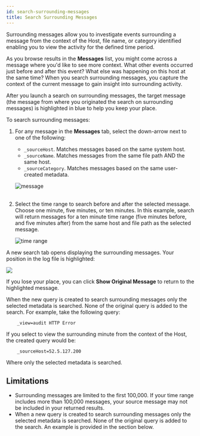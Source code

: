 ```yaml
---
id: search-surrounding-messages
title: Search Surrounding Messages
---
```




Surrounding messages allow you to investigate events surrounding a message from the context of the Host, file name, or category identified enabling you to view the activity for the defined time period. 

As you browse results in the **Messages** list, you might come across a message where you'd like to see more context. What other events occurred just before and after this event? What else was happening on this host at the same time? When you search surrounding messages, you capture the context of the current message to gain insight into surrounding activity.

After you launch a search on surrounding messages, the target message (the message from where you originated the search on surrounding messages) is highlighted in blue to help you keep your place.

To search surrounding messages:

1. For any message in the **Messages** tab, select the down-arrow next to one of the following:

    * `_sourceHost`. Matches messages based on the same system host.
    * `_sourceName`. Matches messages from the same file path AND the
        same host.
    * `_sourceCategory`. Matches messages based on the same user-created metadata.  

    ![message](/img/search/get-started-search/search-basics/search-surrounding-messages/message.png)  
     

1. Select the time range to search before and after the selected message. Choose one minute, five minutes, or ten minutes. In this     example, search will return messages for a ten minute time range (five minutes before, and five minutes after) from the same host and    file path as the selected message.  

    ![time range](/img/search/get-started-search/search-basics/search-surrounding-messages/time-range.png)

A new search tab opens displaying the surrounding messages. Your position in the log file is highlighted:

![](/img/search/get-started-search/search-basics/search-surrounding-messages/show-original.png)  

If you lose your place, you can click **Show Original Message** to return to the highlighted message.

When the new query is created to search surrounding messages only the selected metadata is searched. None of the original query is added to the search. For example, take the following query:  

`    _view=audit HTTP Error`

If you select to view the surrounding minute from the context of the Host, the created query would be:  

`    _sourceHost=52.5.127.200`

Where only the selected metadata is searched.


## Limitations

* Surrounding messages are limited to the first 100,000. If your time range includes more than 100,000 messages, your source message may not be included in your returned results.
* When a new query is created to search surrounding messages only the selected metadata is searched. None of the original query is added to the search. An example is provided in the section below.
